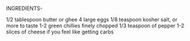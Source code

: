 INGREDIENTS-

1/2 tablespoon butter or ghee
4 large eggs
1/8 teaspoon kosher salt, or more to taste
1-2 green chillies finely chopped
1/3 teaspoon of pepper
1-2 slices of cheese if you feel like getting carbs
